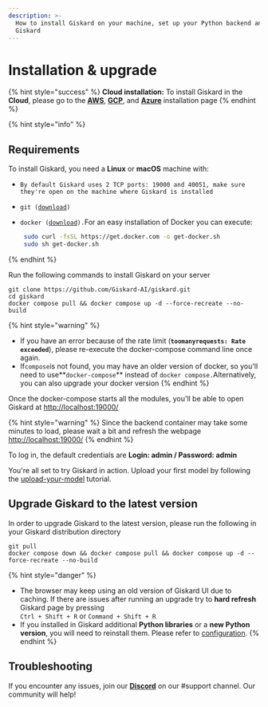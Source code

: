```yaml
---
description: >-
  How to install Giskard on your machine, set up your Python backend and upgrade
  Giskard
---
```


# Installation & upgrade

{% hint style="success" %}
**Cloud installation:** To install Giskard in the **Cloud**, please go to the [**AWS**](installation-in-aws.md), [**GCP**](installation-in-gcp.md), and [**Azure**](installation-in-azure.md) installation page&#x20;
{% endhint %}

{% hint style="info" %}
## Requirements

To install Giskard, you need a **Linux** or **macOS** machine with:

* `By default Giskard uses 2 TCP ports: 19000 and 40051, make sure they're open on the machine where Giskard is installed`
* `git (`[`download`](https://git-scm.com/book/en/v2/Getting-Started-Installing-Git)`)`
*   `docker (`[`download`](https://docs.docker.com/engine/install/debian/)`).`For an easy installation of Docker you can execute:&#x20;

    ```bash
     sudo curl -fsSL https://get.docker.com -o get-docker.sh
     sudo sh get-docker.sh
    ```
{% endhint %}

Run the following commands to install Giskard on your server

```shell
git clone https://github.com/Giskard-AI/giskard.git
cd giskard
docker compose pull && docker compose up -d --force-recreate --no-build
```

{% hint style="warning" %}
* If you have an error because of the rate limit (**`toomanyrequests: Rate exceeded`**), please re-execute the docker-compose command line once again.
* If`compose`is not found, you may have an older version of docker, so you'll need to use**`docker-compose`** instead of `docker compose.`Alternatively, you can also upgrade your docker version
{% endhint %}

Once the docker-compose starts all the modules, you'll be able to open Giskard at [http://localhost:19000/](http://localhost:19000/)

{% hint style="warning" %}
Since the backend container may take some minutes to load, please wait a bit and refresh the webpage [http://localhost:19000/](http://localhost:19000/)
{% endhint %}

To log in, the default credentials are **Login: admin / Password: admin**

You're all set to try Giskard in action. Upload your first model by following the [upload-your-model](../upload-your-model/ "mention") tutorial.

## Upgrade Giskard to the latest version

In order to upgrade Giskard to the latest version, please run the following in your Giskard distribution directory

```shell
git pull
docker compose down && docker compose pull && docker compose up -d --force-recreate --no-build
```

{% hint style="danger" %}
* The browser may keep using an old version of Giskard UI due to caching. If there are issues after running an upgrade try to **hard refresh** Giskard page by pressing\
  `Ctrl + Shift + R` or  `Command + Shift + R`&#x20;
* If you installed in Giskard additional **Python libraries** or a **new Python version**, you will need to reinstall them. Please refer to [configuration](../configuration.md).
{% endhint %}

## Troubleshooting[​](https://docs.airbyte.com/deploying-airbyte/on-aws-ec2#troubleshooting)

If you encounter any issues, join our [**Discord**](https://discord.gg/fkv7CAr3FE) on our #support channel. Our community will help!&#x20;
